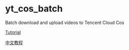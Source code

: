 # yt_cos_batch
Batch download and upload videos to Tencent Cloud Cos

[Tutorial](https://en.welovearticle.com/spikepost/26470)

[中文教程](https://www.welovearticle.com/spikepost/26470)
